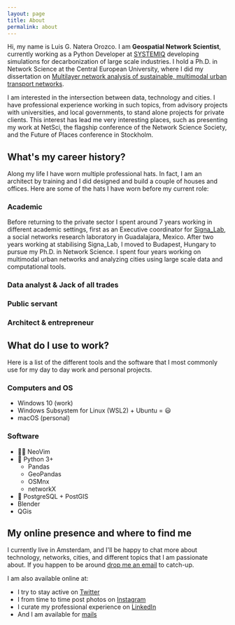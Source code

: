 ```yaml
---
layout: page
title: About
permalink: about
---
```


Hi, my name is Luis G. Natera Orozco. I am **Geospatial Network Scientist**, currently working as a Python Developer at [SYSTEMIQ](https://systemiq.earth) developing simulations for decarbonization of large scale industries. I hold a Ph.D. in Network Science at the Central European University, where I did my dissertation on [Multilayer network analysis of sustainable, multimodal urban transport networks](http://www.etd.ceu.edu/2022/natera_luis.pdf).

I am interested in the intersection between data, technology and cities. I have professional experience working in such topics, from advisory projects with universities, and local governments, to stand alone projects for private clients. This interest has lead me very interesting places, such as presenting my work at NetSci, the flagship conference of the Network Science Society, and the Future of Places conference in Stockholm.

## What's my career history?

Along my life I have worn multiple professional hats. In fact, I am an architect by training and I did designed and build a couple of houses and offices. Here are some of the hats I have worn before my current role:

### Academic

Before returning to the private sector I spent around 7 years working in different academic settings, first as an Executive coordinator for [Signa_Lab](https://signalab.mx/), a social networks research laboratory in Guadalajara, Mexico. After two years working at stabilising Signa_Lab, I moved to Budapest, Hungary to pursue my Ph.D. in Network Science. I spent four years working on multimodal urban networks and analyzing cities using large scale data and computational tools.

### Data analyst & Jack of all trades



### Public servant

### Architect & entrepreneur

## What do I use to work?

Here is a list of the different tools and the software that I most commonly use for my day to day work and personal projects.

### Computers and OS

- Windows 10 (work)
- Windows Subsystem for Linux (WSL2) + Ubuntu = 😃
- macOS (personal)

### Software

- 👨‍💻 NeoVim
- 🐍 Python 3+
	- Pandas
	- GeoPandas
	- OSMnx
	- networkX
- 💾 PostgreSQL + PostGIS
- Blender
- QGis

## My online presence and where to find me

I currently live in Amsterdam, and I'll be happy to chat more about technology, networks, cities, and different topics that I am passionate about. If you happen to be around [drop me an email](mailto:natera@hey.com) to catch-up. 

I am also available online at:

- I try to stay active on [Twitter](https://twitter.com/natera)
- I from time to time post photos on [Instagram](https://instagram.com/natera)
- I curate my professional experience on [LinkedIn](https://www.linkedin.com/in/natera/)
- And I am available for [mails](mailto:natera@hey.com)

